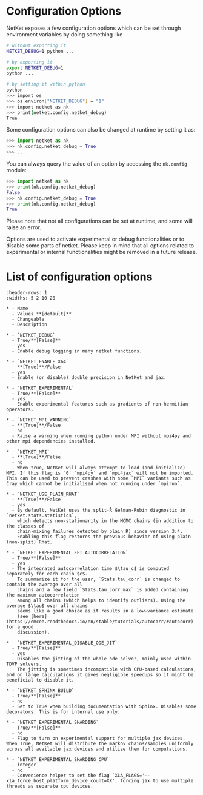 # Configuration Options

NetKet exposes a few configuration options which can be set through environment variables by doing something like
```bash
# without exporting it
NETKET_DEBUG=1 python ...

# by exporting it
export NETKET_DEBUG=1
python ...

# by setting it within python
python
>>> import os
>>> os.environ["NETKET_DEBUG"] = "1"
>>> import netket as nk
>>> print(netket.config.netket_debug)
True
```
Some configuration options can also be changed at runtime by setting it as:
```python
>>> import netket as nk
>>> nk.config.netket_debug = True
>>> ...
```

You can always query the value of an option by accessing the `nk.config` module:
```python
>>> import netket as nk
>>> print(nk.config.netket_debug)
False
>>> nk.config.netket_debug = True
>>> print(nk.config.netket_debug)
True
```

Please note that not all configurations can be set at runtime, and some will raise an error.

Options are used to activate experimental or debug functionalities or to disable some parts of netket.
Please keep in mind that all options related to experimental or internal functionalities might be removed in a future release.

# List of configuration options

`````{list-table}
:header-rows: 1
:widths: 5 2 10 20

* - Name
  - Values **[default]**
  - Changeable
  - Description

* - `NETKET_DEBUG`
  - True/**[False]**
  - yes
  - Enable debug logging in many netket functions.

* - `NETKET_ENABLE_X64`
  - **[True]**/False
  - yes
  - Enable (or disable) double precision in NetKet and jax.

* - `NETKET_EXPERIMENTAL`
  - True/**[False]**
  - yes
  - Enable experimental features such as gradients of non-hermitian operators.

* - `NETKET_MPI_WARNING`
  - **[True]**/False
  - no
  - Raise a warning when running python under MPI without mpi4py and other mpi dependencies installed.

* - `NETKET_MPI`
  - **[True]**/False
  - no
  - When true, NetKet will always attempt to load (and initialize) MPI. If this flag is `0` `mpi4py` and `mpi4jax` will not be imported. This can be used to prevent crashes with some `MPI` variants such as Cray which cannot be initialised when not running under `mpirun`.

* - `NETKET_USE_PLAIN_RHAT`
  - **[True]**/False
  - yes
  - By default, NetKet uses the split-R̂ Gelman-Rubin diagnostic in `netket.stats.statistics`,
    which detects non-stationarity in the MCMC chains (in addition to the classes of
    chain-mixing failures detected by plain R) since version 3.4.
    Enabling this flag restores the previous behavior of using plain (non-split) Rhat.

* - `NETKET_EXPERIMENTAL_FFT_AUTOCORRELATION`
  - True/**[False]**
  - yes
  - The integrated autocorrelation time $\tau_c$ is computed separately for each chain $c$.
    To summarize it for the user, `Stats.tau_corr` is changed to contain the average over all
    chains and a new field `Stats.tau_corr_max` is added containing the maximum autocorrelation
    among all chains (which helps to identify outliers). Using the average $\tau$ over all chains
    seems like a good choice as it results in a low-variance estimate
    (see [here](https://emcee.readthedocs.io/en/stable/tutorials/autocorr/#autocorr) for a good
    discussion).

* - `NETKET_EXPERIMENTAL_DISABLE_ODE_JIT`
  - True/**[False]**
  - yes
  - Disables the jitting of the whole ode solver, mainly used within TDVP solvers.
    The jitting is sometimes incompatible with GPU-based calculations, and on large calculations it gives negligible speedups so it might be beneficial to disable it.

* - `NETKET_SPHINX_BUILD`
  - True/**[False]**
  - no
  - Set to True when building documentation with Sphinx. Disables some decorators. This is for internal use only.

* - `NETKET_EXPERIMENTAL_SHARDING`
  - True/**[False]**
  - no
  - Flag to turn on experimental support for multiple jax devices. When True, NetKet will distribute the markov chains/samples uniformly across all available jax devices and utilize them for computations.

* - `NETKET_EXPERIMENTAL_SHARDING_CPU`
  - integer
  - no
  - Convenience helper to set the flag `XLA_FLAGS='--xla_force_host_platform_device_count=XX', forcing jax to use multiple threads as separate cpu devices.
`````
